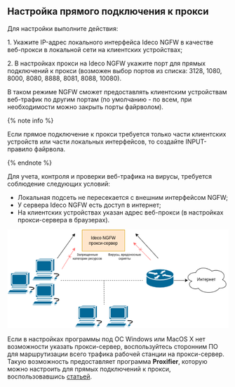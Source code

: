 ## Настройка прямого подключения к прокси

Для настройки выполните действия:

1\. Укажите IP-адрес локального интерфейса Ideco NGFW в качестве веб-прокси в локальной сети на клиентских устройствах;

2\. В настройках прокси на Ideco NGFW укажите порт для прямых подключений к прокси (возможен выбор портов из списка: 3128, 1080, 8000, 8080, 8888, 8081, 8088, 10080).

В таком режиме NGFW сможет предоставлять клиентским устройствам веб-трафик по другим портам (по умолчанию - по всем, при необходимости можно закрыть порты файрволом). 

{% note info %}

Если прямое подключение к прокси требуется только части клиентских устройств или части локальных интерфейсов, то создайте INPUT-правило файрвола.

{% endnote %}

Для учета, контроля и проверки веб-трафика на вирусы, требуется соблюдение следующих условий:

* Локальная подсеть не пересекается с внешним интерфейсом NGFW;
* У сервера Ideco NGFW есть доступ в интернет;
* На клиентских устройствах указан адрес веб-прокси (в настройках прокси-сервера в браузерах).

![](../../../../_images/proxy-server4.png)

Если в настройках программы под ОС Windows или MacOS X нет возможности указать прокси-сервер, воспользуйтесь сторонним ПО для маршрутизации всего трафика рабочей станции на прокси-сервер. Такую возможность предоставляет программа **Proxifier**, которую можно настроить для прямых подключений к прокси, воспользовавшись [статьей](../../../../ngfw/recipes/popular-recipes/configuring-proxifier.md).

